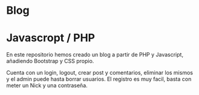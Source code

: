 # Blog
# Javascropt / PHP

En este repositorio hemos creado un blog a partir de PHP y Javascript, añadiendo Bootstrap y CSS propio.

Cuenta con un login, logout, crear post y comentarios, eliminar los mismos y el admin puede hasta borrar usuarios.
El registro es muy facil, basta con meter un Nick y una contraseña.
